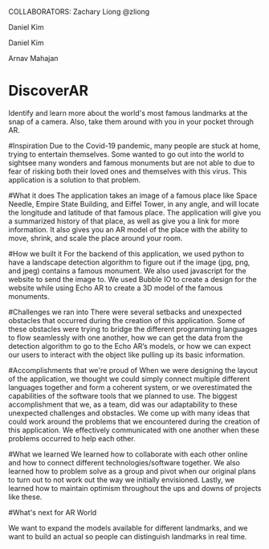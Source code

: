 COLLABORATORS:
Zachary Liong @zliong

Daniel Kim

Daniel Kim

Arnav Mahajan 

# DiscoverAR
  Identify and learn more about the world's most famous landmarks at the snap of a camera. Also, take them around with you in your pocket through AR. 
  
#Inspiration
  Due to the Covid-19 pandemic, many people are stuck at home, trying to entertain themselves. Some wanted to go out into the world to sightsee many wonders and  famous monuments but are not able to due to fear of risking both their loved ones and themselves with this virus. This application is a solution to that problem.
  
#What it does
The application takes an image of a famous place like Space Needle, Empire State Building, and Eiffel Tower, in any angle, and will locate the longitude and latitude of that famous place. The application will give you a summarized history of that place, as well as give you a link for more information. It also gives you an AR model of the place with the ability to move, shrink, and scale the place around your room.

#How we built it
For the backend of this application, we used python to have a landscape detection algorithm to figure out if the image (jpg, png, and jpeg) contains a famous monument. We also used javascript for the website to send the image to. We used Bubble IO to create a design for the website while using Echo AR to create a 3D model of the famous monuments.  

#Challenges we ran into
There were several setbacks and unexpected obstacles that occurred during the creation of this application. Some of these obstacles were trying to bridge the different programming languages to flow seamlessly with one another, how we can get the data from the detection algorithm to go to the Echo AR’s models, or how we can expect our users to interact with the object like pulling up its basic information.

#Accomplishments that we're proud of
When we were designing the layout of the application, we thought we could simply connect multiple different languages together and form a coherent system, or we overestimated the capabilities of the software tools that we planned to use. The biggest accomplishment that we, as a team, did was our adaptability to these unexpected challenges and obstacles. We come up with many ideas that could work around the problems that we encountered during the creation of this application. We effectively communicated with one another when these problems occurred to help each other. 

#What we learned
We learned how to collaborate with each other online and how to connect different technologies/software together. We also learned how to problem solve as a group and pivot when our original plans to turn out to not work out the way we initially envisioned. Lastly, we learned how to maintain optimism throughout the ups and downs of projects like these.

#What's next for AR World

We want to expand the models available for different landmarks, and we want to build an actual so people can distinguish landmarks in real time.

